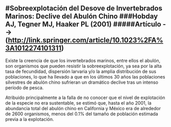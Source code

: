 #Sobreexplotación del Desove de Invertebrados Marinos: Declive del Abulón Chino 
###Hobday AJ, Tegner MJ, Haaker PL (2001)
#####Artículo --> (http://link.springer.com/article/10.1023%2FA%3A1012274101311)
----------
Existe la creencia de que los invertebrados marinos, entre ellos el abulón, son organismos que pueden resistir la sobreexplotación, ya sea por la alta tasa de fecundidad, dispersión larvaria y/o la amplia distribución de sus poblaciones, lo que ha llevado a que en los últimos 30 años las poblaciones silvestres de abulón chino sufrieran un dramático declive tras un intenso período de pesca.

Atribuido principalmente a la falla de no conocer que el nivel de explotación de la especie no era sustentable, se estimó que, hasta el año 2001, la abundancia total del abulón chino en California y México era de alrededor de 2600 organismos, menos del 0.1% del tamaño de población estimada previa a la explotación.
